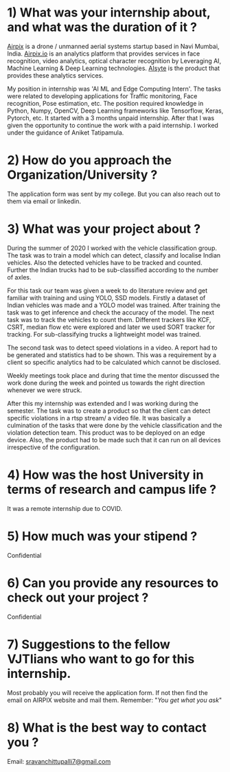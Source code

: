 # 1) What was your internship about, and what was the duration of it ?

[Airpix](https://airpix.in/) is a drone / unmanned aerial systems startup based in Navi Mumbai, India. [Airpix.io](https://airpix.io/) is an analytics platform that provides services in face recognition, video analytics, optical character recognition by Leveraging AI, Machine Learning &amp; Deep Learning technologies. [AIsyte](https://aisyte.com/) is the product that provides these analytics services.

My position in internship was &#39;AI ML and Edge Computing Intern&#39;. The tasks were related to developing applications for Traffic monitoring, Face recognition, Pose estimation, etc. The position required knowledge in Python, Numpy, OpenCV, Deep Learning frameworks like Tensorflow, Keras, Pytorch, etc. It started with a 3 months unpaid internship. After that I was given the opportunity to continue the work with a paid internship. I worked under the guidance of Aniket Tatipamula.

# 2) How do you approach the Organization/University ?

The application form was sent by my college. But you can also reach out to them via email or linkedin.

# 3) What was your project about ?

During the summer of 2020 I worked with the vehicle classification group. The task was to train a model which can detect, classify and localise Indian vehicles. Also the detected vehicles have to be tracked and counted. Further the Indian trucks had to be sub-classified according to the number of axles.

For this task our team was given a week to do literature review and get familiar with training and using YOLO, SSD models. Firstly a dataset of Indian vehicles was made and a YOLO model was trained. After training the task was to get inference and check the accuracy of the model. The next task was to track the vehicles to count them. Different trackers like KCF, CSRT, median flow etc were explored and later we used SORT tracker for tracking. For sub-classifying trucks a lightweight model was trained.

The second task was to detect speed violations in a video. A report had to be generated and statistics had to be shown. This was a requirement by a client so specific analytics had to be calculated which cannot be disclosed.

Weekly meetings took place and during that time the mentor discussed the work done during the week and pointed us towards the right direction whenever we were struck.

After this my internship was extended and I was working during the semester. The task was to create a product so that the client can detect specific violations in a rtsp stream/ a video file. It was basically a culmination of the tasks that were done by the vehicle classification and the violation detection team. This product was to be deployed on an edge device. Also, the product had to be made such that it can run on all devices irrespective of the configuration.

# 4) How was the host University in terms of research and campus life ?

It was a remote internship due to COVID.

# 5) How much was your stipend ?

Confidential

# 6) Can you provide any resources to check out your project ?

Confidential

# 7) Suggestions to the fellow VJTIians who want to go for this internship.

Most probably you will receive the application form. If not then find the email on AIRPIX website and mail them. Remember: &quot;_You get what you ask_&quot;

# 8) What is the best way to contact you ?

Email: [sravanchittupalli7@gmail.com](mailto:sravanchittupalli7@gmail.com)